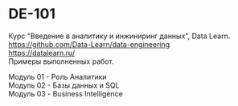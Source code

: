# DE-101
Курс "Введение в аналитику и инжиниринг данных", Data Learn.  
https://github.com/Data-Learn/data-engineering  
https://datalearn.ru/  
Примеры выполненных работ.  

Модуль 01 - Роль Аналитики  
Модуль 02 - Базы данных и SQL  
Модуль 03 - Business Intelligence 
